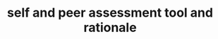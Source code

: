 ---
layout: external
redirect_url: 
title: self and peer assessment tool and rationale 
categories: writing
tags: [writing, teaching]
short: An online tool to help students become active participants in the process of self and peer assessment.
---